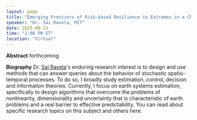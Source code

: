 ```yaml
---
layout: page
title: "Emerging Frontiers of Risk-based Resilience to Extremes in a Changing Climate"
speaker: "Dr. Sai Ravela, MIT"
date: 2025-09-23
time: "1:00 PM ET"
location: "Virtual"
---
```


**Abstract**
forthcoming

**Biography**
Dr. [Sai Ravela]([url](https://essg.mit.edu/))'s enduring research interest is to design and use methods that can answer queries about the behavior of stochastic spatio-temporal processes. To do so, I broadly study estimation, control, decision and information theories. Currently, I focus on earth systems estimation, specifically to design algorithms that overcome the problems of nonlinearity, dimensionality and uncertainty that is characteristic of earth problems and a real barrier to effective predictability. You can read about specific research topics on this subject and others here. 
